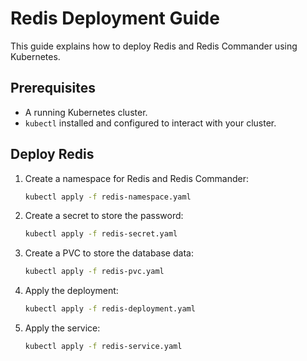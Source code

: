# **Redis Deployment Guide**

This guide explains how to deploy Redis and Redis Commander using Kubernetes.

## Prerequisites

- A running Kubernetes cluster.
- `kubectl` installed and configured to interact with your cluster.

## Deploy Redis

1. Create a namespace for Redis and Redis Commander:

   ```bash
   kubectl apply -f redis-namespace.yaml

   ```

2. Create a secret to store the password:

   ```bash
   kubectl apply -f redis-secret.yaml

   ```

3. Create a PVC to store the database data:

   ```bash
   kubectl apply -f redis-pvc.yaml

   ```

4. Apply the deployment:

   ```bash
   kubectl apply -f redis-deployment.yaml

   ```

5. Apply the service:

   ```bash
   kubectl apply -f redis-service.yaml

   ```
